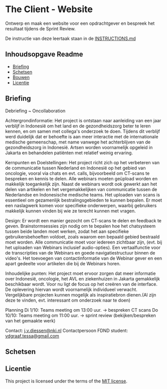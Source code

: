# The Client - Website

Ontwerp en maak een website voor een opdrachtgever en bespreek het resultaat tijdens de Sprint Review.

De instructie van deze leertaak staan in de [INSTRUCTIONS.md](https://github.com/fdnd-task/the-client-website/blob/main/docs/INSTRUCTIONS.md)



## Inhoudsopgave Readme

  * [Briefing](#briefing)
  * [Schetsen](#schetsen)
  * [Bouwen](#bouwen)
  * [Licentie](#licentie)

## Briefing
Debriefing ~ Oncollaboration

Achtergrondinformatie:
Het project is ontstaan naar aanleiding van een jaar verblijf in Indonesië om het land en de gezondheidszorg beter te leren kennen, en om samen met collega's onderzoek te doen. Tijdens dit verblijf werd duidelijk dat er behoefte is aan meer interactie met de internationale medische gemeenschap, met name vanwege het achterblijven van de gezondheidszorg in Indonesië. Artsen worden voornamelijk opgeleid in Jakarta en behandelen patiënten met relatief weinig ervaring.

Kernpunten en Doelstellingen:
Het project richt zich op het verbeteren van de communicatie tussen Nederland en Indonesië op het gebied van oncologie, vooral via chats en evt. calls, bijvoorbeeld om CT-scans te bespreken en kennis te delen.
Alle webinars moeten geüpload worden en makkelijk toegankelijk zijn. 
Naast de webinars wordt ook gewerkt aan het delen van artikelen en het vergemakkelijken van communicatie tussen de Nederlandse en Indonesische medische teams. Het uploaden van scans is essentieel om gezamenlijk bestralingsgebieden te kunnen bepalen.
Er moet een naslagwerk komen voor specifieke onderwerpen, waarbij gebruikers makkelijk kunnen vinden bij wie ze terecht kunnen met vragen.

Design:
Er wordt een manier gezocht om CT-scans te delen en feedback te geven.
Brainstormsessies zijn nodig om te bepalen hoe het chatsysteem tussen beide landen moet werken, zodat het aan specifieke gebruikersbehoeften voldoet, zoals waarom een bepaald gebied bestraald moet worden.
Alle communicatie moet voor iedereen zichtbaar zijn, (evt. bij het uploaden van Webinars inclusief audio-opties).
Een vertaalfunctie voor de transcripties van de Webinars en goede navigatiestructuur binnen de video's.
Het toevoegen van contactinformatie van de Webinar gever en een apart gedeelte voor artikelen die bij de Webinars horen.


Inhoudelijke punten:
Het project moet ervoor zorgen dat meer informatie over Indonesië, oncologie, het AVL en ziekenhuizen in Jakarta gemakkelijk beschikbaar wordt.
Voor nu ligt de focus op het creëren van de interface. De oplevering hiervan wordt voornamelijk individueel verwacht. 
Vergelijkbare projecten kunnen mogelijk als inspiratiebron dienen.(Al zijn deze te vinden, evt. interessant om onderzoek naar te doen)

Planning
Di 1/10: Teams meeting om 13:00 uur. -> bespreken CT scans
Do 10/10: Teams meeting om 11:00 uur. -> sprint review (bekijken/bespreken van het gemaakte werk)

 Contact: j.v.diessen@nki.nl
Contactpersoon FDND student: vdgraaf.tessa@gmail.com




## Schetsen
<!-- Bij Kenmerken staat welke technieken zijn gebruikt en hoe. Wat is de HTML structuur? Wat zijn de belangrijkste dingen in CSS? Wat is er met Javascript gedaan en hoe? Misschien heb je een framwork of library gebruikt? -->



## Licentie

This project is licensed under the terms of the [MIT license](./LICENSE).
